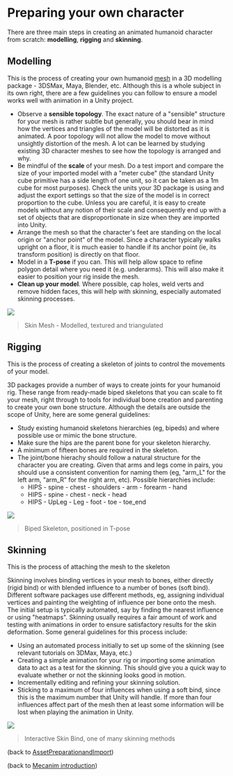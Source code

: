 Preparing your own character
============================


There are three main steps in creating an animated humanoid character from scratch: __modelling__, __rigging__ and __skinning__.

Modelling
---------

This is the process of creating your own humanoid [mesh](meshes.html) in a 3D modelling package - 3DSMax, Maya, Blender, etc. Although this is a whole subject in its own right, there are a few guidelines you can follow to ensure a model works well with animation in a Unity project.

* Observe a __sensible topology__. The exact nature of a "sensible" structure for your mesh is rather subtle but generally, you should bear in mind how the vertices and triangles of the model will be distorted as it is animated. A poor topology will not allow the model to move without unsightly distortion of the mesh. A lot can be learned by studying existing 3D character meshes to see how the topology is arranged and why.
* Be mindful of the __scale__ of your mesh. Do a test import and compare the size of your imported model with a "meter cube" (the standard Unity cube primitive has a side length of one unit, so it can be taken as a 1m cube for most purposes). Check the units your 3D package is using and adjust the export settings so that the size of the model is in correct proportion to the cube. Unless you are careful, it is easy to create models without any notion of their scale and consequently end up with a set of objects that are disproportionate in size when they are imported into Unity.
* Arrange the mesh so that the character's feet are standing on the local origin or "anchor point" of the model. Since a character typically walks upright on a floor, it is much easier to handle if its anchor point (ie, its transform position) is directly on that floor.
* Model in a __T-pose__ if you can. This will help allow space to refine polygon detail where you need it (e.g. underarms). This will also make it easier to position your rig inside the mesh.
* __Clean up your model__. Where possible, cap holes, weld verts and remove hidden faces, this will help with skinning, especially automated skinning processes.

![](http://docwiki.hq.unity3d.com/uploads/Main/SkinMesh256.png)  
>Skin Mesh - Modelled, textured and triangulated

Rigging
-------


This is the process of creating a skeleton of joints to control the movements of your model.

3D packages provide a number of ways to create joints for your humanoid rig. These range from ready-made biped skeletons that you can scale to fit your mesh, right through to tools for individual bone creation and parenting to create your own bone structure. Although the details are outside the scope of Unity, here are some general guidelines:
* Study existing humanoid skeletons hierarchies (eg, bipeds) and where possible use or mimic the bone structure.
* Make sure the hips are the parent bone for your skeleton hierarchy.
* A minimum of fifteen bones are required in the skeleton.
* The joint/bone hierachy should follow a natural structure for the character you are creating. Given that arms and legs come in pairs, you should use a consistent convention for naming them (eg, "arm_L" for the left arm, "arm_R" for the right arm, etc). Possible hierarchies include:
    * HIPS - spine - chest - shoulders - arm - forearm - hand
    * HIPS - spine - chest - neck - head
    * HIPS - UpLeg - Leg - foot - toe - toe_end

![](http://docwiki.hq.unity3d.com/uploads/Main/Skeleton256.png)  
> Biped Skeleton, positioned in T-pose

Skinning
--------


This is the process of attaching the mesh to the skeleton

Skinning involves binding vertices in your mesh to bones, either directly (rigid bind) or with blended influence to a number of bones (soft bind). Different software packages use different methods, eg, assigning individual vertices and painting the weighting of influence per bone onto the mesh. The initial setup is typically automated, say by finding the nearest influence or using "heatmaps". Skinning usually requires a fair amount of work and testing with animations in order to ensure satisfactory results for the skin deformation. Some general guidelines for this process include:

* Using an automated process initially to set up some of the skinning (see relevant tutorials on 3DMax, Maya, etc.)
* Creating a simple animation for your rig or importing some animation data to act as a test for the skinning. This should give you a quick way to evaluate whether or not the skinning looks good in motion.
* Incrementally editing and refining your skinning solution.
* Sticking to a maximum of four influences when using a soft bind, since this is the maximum number that Unity will handle. If more than four influences affect part of the mesh then at least some information will be lost when playing the animation in Unity.

![](http://docwiki.hq.unity3d.com/uploads/Main/Skinning256.png)  
> Interactive Skin Bind, one of many skinning methods

(back to [AssetPreparationandImport](assetpreparationandimport.html))

(back to [Mecanim introduction](mecanimanimationsystem.html))
